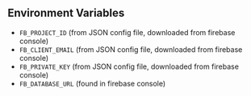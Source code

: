 ## Environment Variables
- `FB_PROJECT_ID` (from JSON config file, downloaded from firebase console)
- `FB_CLIENT_EMAIL` (from JSON config file, downloaded from firebase console)
- `FB_PRIVATE_KEY` (from JSON config file, downloaded from firebase console)
- `FB_DATABASE_URL` (found in firebase console)
